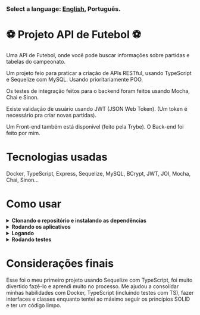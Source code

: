 ### Select a language: [English](https://github.com/Brendon-Lopes/football-api), Português.

# ⚽ Projeto API de Futebol ⚽

Uma API de Futebol, onde você pode buscar informações sobre partidas e tabelas do campeonato.

Um projeto feio para praticar a criação de APIs RESTful, usando TypeScript e Sequelize com MySQL. Usando prioritariamente POO.

Os testes de integração feitos para o backend foram feitos usando Mocha, Chai e Sinon.

Existe validação de usuário usando JWT (JSON Web Token). (Um token é necessário pra criar novas partidas).

Um Front-end também está disponível (feito pela Trybe).
O Back-end foi feito por mim.

# Tecnologias usadas

Docker, TypeScript, Express, Sequelize, MySQL, BCrypt, JWT, JOI, Mocha, Chai, Sinon...

# Como usar

<details>
  <summary><strong>Clonando o repositório e instalando as dependências</strong></summary>

- `git clone git@github.com:Brendon-Lopes/football-api.git`
- `cd football-api`
- `npm run install:apps`

</details>

<details>
  <summary><strong>Rodando os aplicativos</strong></summary>

- `npm run compose:up`
  - pra começar a aplicação, (front e back) usando docker compose.
- O Front-end pode ser acessado aqui: http://localhost:3000
- O Back-end roda aqui: http://localhost:3001

</details>

<details>
  <summary><strong>Logando</strong></summary>

- Credenciais de login com poderes de admin (para propósitos de teste).
  - email: `admin@admin.com`
  - senha: `secret_admin`

</details>

<details>
  <summary><strong>Rodando testes</strong></summary>

- `npm run test:api`
  - para rodar os testes de integração do Back-end.

</details>

# Considerações finais

Esse foi o meu primeiro projeto usando Sequelize com TypeScript, foi muito divertido fazê-lo e aprendi muito no processo. Me ajudou a consolidar minhas habilidades com Docker, TypeScript (incluindo testes com TS), fazer interfaces e classes enquanto tentei ao máximo seguir os princípios SOLID e ter um código limpo.
